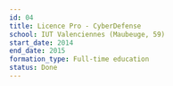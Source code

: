 ```yaml
---
id: 04
title: Licence Pro - CyberDefense
school: IUT Valenciennes (Maubeuge, 59)
start_date: 2014
end_date: 2015
formation_type: Full-time education
status: Done
---
```

